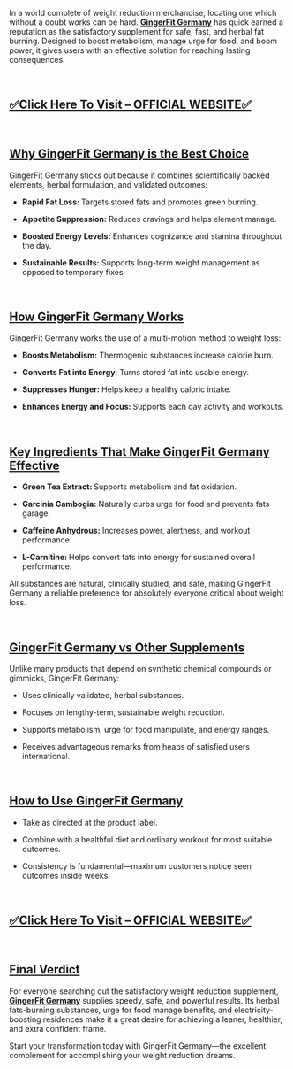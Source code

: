 <p>In a world complete of weight reduction merchandise, locating one which without a doubt works can be hard. <a href="https://www.facebook.com/GingerFitGermany.Official/"><strong>GingerFit Germany</strong></a> has quick earned a reputation as the satisfactory supplement for safe, fast, and herbal fat burning. Designed to boost metabolism, manage urge for food, and boom power, it gives users with an effective solution for reaching lasting consequences.</p>
<p>&nbsp;</p>
<h2><a href="https://www.facebook.com/GingerFitGermany.Official/">✅<strong>Click Here To Visit &ndash; OFFICIAL WEBSITE✅</strong></a></h2>
<p>&nbsp;</p>
<h2><u><strong>Why GingerFit Germany is the Best Choice</strong></u></h2>
<p>GingerFit Germany sticks out because it combines scientifically backed elements, herbal formulation, and validated outcomes:</p>
<ul>
<li>
<p><strong>Rapid Fat Loss: </strong>Targets stored fats and promotes green burning.</p>
</li>
<li>
<p><strong>Appetite Suppression:</strong> Reduces cravings and helps element manage.</p>
</li>
<li>
<p><strong>Boosted Energy Levels:</strong> Enhances cognizance and stamina throughout the day.</p>
</li>
<li>
<p><strong>Sustainable Results:</strong> Supports long-term weight management as opposed to temporary fixes.</p>
</li>
</ul>
<p>&nbsp;</p>
<h2><u><strong>How GingerFit Germany Works</strong></u></h2>
<p>GingerFit Germany works the use of a multi-motion method to weight loss:</p>
<ul>
<li>
<p><strong>Boosts Metabolism:</strong> Thermogenic substances increase calorie burn.</p>
</li>
<li>
<p><strong>Converts Fat into Energy</strong>: Turns stored fat into usable energy.</p>
</li>
<li>
<p><strong>Suppresses Hunger:</strong> Helps keep a healthy caloric intake.</p>
</li>
<li>
<p><strong>Enhances Energy and Focus: </strong>Supports each day activity and workouts.</p>
</li>
</ul>
<p>&nbsp;</p>
<h2><u><strong>Key Ingredients That Make GingerFit Germany Effective</strong></u></h2>
<ul>
<li>
<p><strong>Green Tea Extract: </strong>Supports metabolism and fat oxidation.</p>
</li>
<li>
<p><strong>Garcinia Cambogia:</strong> Naturally curbs urge for food and prevents fats garage.</p>
</li>
<li>
<p><strong>Caffeine Anhydrous:</strong> Increases power, alertness, and workout performance.</p>
</li>
<li>
<p><strong>L-Carnitine: </strong>Helps convert fats into energy for sustained overall performance.</p>
</li>
</ul>
<p>All substances are natural, clinically studied, and safe, making GingerFit Germany a reliable preference for absolutely everyone critical about weight loss.</p>
<p>&nbsp;</p>
<h2><u><strong>GingerFit Germany vs Other Supplements</strong></u></h2>
<p>Unlike many products that depend on synthetic chemical compounds or gimmicks, GingerFit Germany:</p>
<ul>
<li>
<p>Uses clinically validated, herbal substances.</p>
</li>
<li>
<p>Focuses on lengthy-term, sustainable weight reduction.</p>
</li>
<li>
<p>Supports metabolism, urge for food manipulate, and energy ranges.</p>
</li>
<li>
<p>Receives advantageous remarks from heaps of satisfied users international.</p>
</li>
</ul>
<p>&nbsp;</p>
<h2><u><strong>How to Use GingerFit Germany</strong></u></h2>
<ul>
<li>
<p>Take as directed at the product label.</p>
</li>
<li>
<p>Combine with a healthful diet and ordinary workout for most suitable outcomes.</p>
</li>
<li>
<p>Consistency is fundamental&mdash;maximum customers notice seen outcomes inside weeks.</p>
</li>
</ul>
<p>&nbsp;</p>
<h2><a href="https://www.facebook.com/GingerFitGermany.Official/">✅<strong>Click Here To Visit &ndash; OFFICIAL WEBSITE✅</strong></a></h2>
<p>&nbsp;</p>
<h2><u><strong>Final Verdict</strong></u></h2>
<p>For everyone searching out the satisfactory weight reduction supplement, <a href="https://www.facebook.com/GingerFitGermany.Official/"><strong>GingerFit Germany</strong></a> supplies speedy, safe, and powerful results. Its herbal fats-burning substances, urge for food manage benefits, and electricity-boosting residences make it a great desire for achieving a leaner, healthier, and extra confident frame.</p>
<p>Start your transformation today with GingerFit Germany&mdash;the excellent complement for accomplishing your weight reduction dreams.</p>
